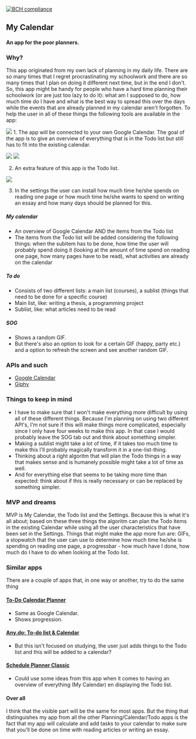 [![BCH compliance](https://bettercodehub.com/edge/badge/lisahabermehl/Calendar?branch=master)](https://bettercodehub.com/)

## My Calendar
#### An app for the poor planners.

### Why?
This app originated from my own lack of planning in my daily life. There are so many times that I regret procrastinating my schoolwork and there are so many times that I plan on doing it different next time, but in the end I don't. So, this app might be handy for people who have a hard time planning their schoolwork (or are just too lazy to do it): what am I supposed to do, how much time do I have and what is the best way to spread this over the days while the events that are already planned in my calendar aren't forgotten. To help the user in all of these things the following tools are available in the app:

![](https://github.com/lisahabermehl/Calendar/blob/master/docs/img/Calendar_1.jpg) 1. The app will be connected to your own Google Calendar. The goal of the app is to give an overview of everything that is in the Todo list but still has to fit into the existing calendar.

![](https://github.com/lisahabermehl/Calendar/blob/master/docs/img/Calendar_2.jpg) ![](https://github.com/lisahabermehl/Calendar/blob/master/docs/img/Calendar_3.jpg)

2. An extra feature of this app is the Todo list. 

![](https://github.com/lisahabermehl/Calendar/blob/master/docs/img/Calendar_4.jpg)

3. In the settings the user can install how much time he/she spends on reading one page or how much time he/she wants to spend on writing an essay and how many days should be planned for this. 
 
##### My calendar
* An overview of Google Calendar AND the items from the Todo list
* The items from the Todo list will be added considering the following things: when the subitem has to be done, how time the user will probably spend doing it (looking at the amount of time spend on reading one page, how many pages have to be read), what activities are already on the calendar

##### To do
* Consists of two different lists: a main list (courses), a sublist (things that need to be done for a specific course)
* Main list, like: writing a thesis, a programming project
* Sublist, like: what articles need to be read

##### SOG
* Shows a random GIF.
* But there's also an option to look for a certain GIF (happy, party etc.) and a option to refresh the screen and see another random GIF.

### APIs and such
* [Google Calendar](https://developers.google.com/google-apps/calendar/quickstart/android)
* [Giphy](https://github.com/Giphy/GiphyAPI)

### Things to keep in mind
* I have to make sure that I won't make everything more difficult by using all of these different things. Because I'm planning on using two different API's, I'm not sure if this will make things more complicated, especially since I only have four weeks to make this app. In that case I would probably leave the SOG tab out and think about something simpler.
* Making a sublist might take a lot of time, if it takes too much time to make this I'll probably magically transform it in a one-list-thing.
* Thinking about a right algoritm that will plan the Todo things in a way that makes sense and is humanely possible might take a lot of time as well.
* And for everything else that seems to be taking more time than expected: think about if this is really necessary or can be replaced by something simpler.


### MVP and dreams
MVP is My Calendar, the Todo list and the Settings. Because this is what it's all about; based on these three things the algoritm can plan the Todo items in the existing Calendar while using all the user characteristics that have been set in the Settings. Things that might make the app more fun are: GIFs, a stopwatch that the user can use to determine how much time he/she is spending on reading one page, a progressbar - how much have I done, how much do I have to do when looking at the Todo list.

### Similar apps
There are a couple of apps that, in one way or another, try to do the same thing
#### [To-Do Calendar Planner](https://play.google.com/store/apps/details?id=com.timleg.egoTimerLight)
* Same as Google Calendar.
* Shows progression.
#### [Any.do: To-do list & Calendar](https://play.google.com/store/apps/details?id=com.anydo)
* But this isn't focused on studying, the user just adds things to the Todo list and this will be added to a calendar?
#### [Schedule Planner Classic](https://play.google.com/store/apps/details?id=com.intersog.android.schedule)
* Could use some ideas from this app when it comes to having an overview of everything (My Calendar) en displaying the Todo list.
#### Over all
I think that the visible part will be the same for most apps. But the thing that distinguishes my app from all the other Planning/Calendar/Todo apps is the fact that my app will calculate and add tasks to your calendar to make sure that you'll be done on time with reading articles or writing an essay. 
